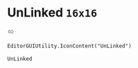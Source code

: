 # UnLinked `16x16`
<img src="/img/UnLinked.png" width=16 height=16>

``` CSharp
EditorGUIUtility.IconContent("UnLinked")
```
```
UnLinked
```
